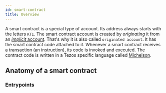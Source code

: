 ```yaml
---
id: smart-contract
title: Overview
---
```


A smart contract is a special type of account. Its address always starts with the letters `KT1`.  The smart contract account is created by *originating* it from an [*implicit* account](../tezos_protocol/implicit-account). That's why it is also called `originated account`. It has the smart contract code attached to it. Whenever a smart contract receives a transaction (an instruction), its code is invoked and executed. The contract code is written in a Tezos specific language called [Michelson](michelson). 

## Anatomy of a smart contract

### Entrypoints